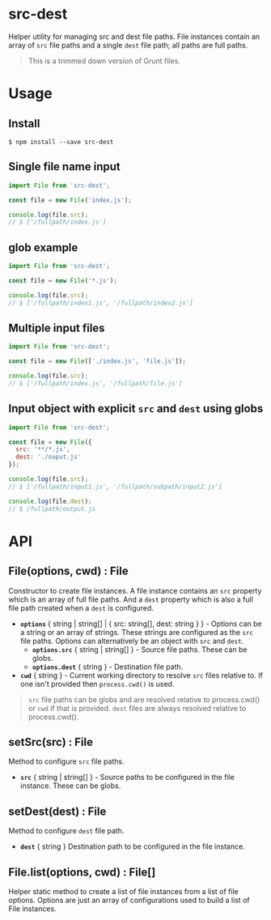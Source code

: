 # src-dest

Helper utility for managing src and dest file paths. File instances contain an array of `src` file paths and a single `dest` file path; all paths are full paths.

> This is a trimmed down version of Grunt files.


# Usage

## Install

```
$ npm install --save src-dest
```


## Single file name input

``` javascript
import File from 'src-dest';

const file = new File('index.js');

console.log(file.src);
// $ ['/fullpath/index.js']
```


## glob example

``` javascript
import File from 'src-dest';

const file = new File('*.js');

console.log(file.src);
// $ ['/fullpath/index1.js', '/fullpath/index2.js']
```


## Multiple input files

``` javascript
import File from 'src-dest';

const file = new File(['./index.js', 'file.js']);

console.log(file.src);
// $ ['/fullpath/index.js', '/fullpath/file.js']
```

## Input object with explicit `src` and `dest` using globs

``` javascript
import File from 'src-dest';

const file = new File({
  src: '**/*.js',
  dest: './ouput.js'
});

console.log(file.src);
// $ ['/fullpath/input1.js', '/fullpath/subpath/input2.js']

console.log(file.dest);
// $ /fullpath/output.js
```


# API

## File(options, cwd) : File

Constructor to create file instances. A file instance contains an `src` property which is an array of full file paths. And a `dest` property which is also a full file path created when a `dest` is configured.

- **`options`** { string | string[] | { src: string[], dest: string } } - Options can be a string or an array of strings. These strings are configured as the `src` file paths. Options can alternatively be an object with `src` and `dest`.
  - **`options.src`** { string | string[] } - Source file paths. These can be globs.
  - **`options.dest`** { string } - Destination file path.
- **`cwd`** { string } - Current working directory to resolve `src` files relative to. If one isn't provided then `process.cwd()` is used.

> `src` file paths can be globs and are resolved relative to process.cwd() or `cwd` if that is provided. `dest` files are always resolved relative to process.cwd().


## setSrc(src) : File

Method to configure `src` file paths.

- **`src`** { string | string[] } - Source paths to be configured in the file instance. These can be globs.


## setDest(dest) : File

Method to configure `dest` file path.

- **`dest`** { string } Destination path to be configured in the file instance.


## File.list(options, cwd) : File[]

Helper static method to create a list of file instances from a list of file options. Options are just an array of configurations used to build a list of File instances.

